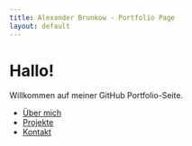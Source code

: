 ```yaml
---
title: Alexander Brunkow - Portfolio Page
layout: default
---
```


# Hallo!
Willkommen auf meiner GitHub Portfolio-Seite.

- [Über mich](about.md)
- [Projekte](projects.md)
- [Kontakt](contact.md)
